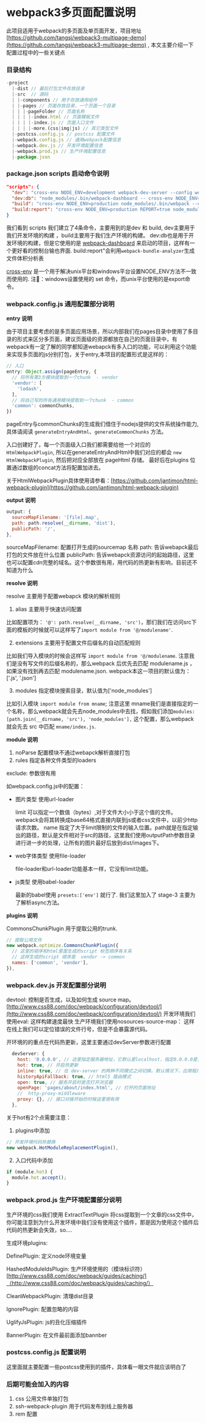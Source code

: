 # webpack3多页面配置说明

此项目适用于webpack的多页面及单页面开发，项目地址[https://github.com/tangsj/webpack3-multipage-demo](https://github.com/tangsj/webpack3-multipage-demo)
, 本文主要介绍一下配置过程中的一些关键点

### 目录结构

```js
-project
  |-dist // 最后打包文件存放目录
  |-src  // 源码
  | |-components // 用于存放通用组件
  | |-pages // 页面存放目录，一个页面一个目录
  | | |-pageFolder // 页面名称
  | | | |-index.html // 页面模板文件
  | | | |-index.js // 页面入口文件
  | | | |-more.(css|img|js) // 其它类型文件
  |-postcss.config.js // postcss 配置文件
  |-webpack.config.js // 通用webpack配置信息
  |-webpack.dev.js // 开发环境配置信息
  |-webpack.prod.js // 生产环境配置信息
  |-package.json
```
### package.json scripts 启动命令说明

```json
"scripts": {
  "dev": "cross-env NODE_ENV=development webpack-dev-server --config webpack.dev.js",
  "dev:db": "node_modules/.bin/webpack-dashboard -- cross-env NODE_ENV=development webpack-dev-server --config webpack.dev.js",
  "build": "cross-env NODE_ENV=production node_modules/.bin/webpack --config webpack.prod.js",
  "build:report": "cross-env NODE_ENV=production REPORT=true node_modules/.bin/webpack --config webpack.prod.js"
}
```
我们看到 scripts 我们建立了4条命令，主要用到的是dev 和 build,  dev主要用于我们开发环境的构建 ，build主要用于我们生产环境的构建。  dev:db也是用于开发环境的构建，但是它使用的是 [webpack-dashboard](https://github.com/FormidableLabs/webpack-dashboard) 来启动的项目，这样有一个更好看的控制台输也界面.
build:report"会利用`webpack-bundle-analyzer`生成文件体积分析表

[cross-env](https://github.com/kentcdodds/cross-env) 是一个用于解决unix平台和windows平台设置NODE_ENV方法不一致而使用的. 注：windows设置使用的 set 命令，而unix平台使用的是export命令。

### webpack.config.js 通用配置部分说明


**entry 说明**

由于项目主要考虑的是多页面应用场景，所以内部我们在pages目录中使用了多目录的形式来区分多页面，建议页面级的资源都放在自己的页面目录中，有webpack有一定了解的同学都知道webapck有多入口的功能，可以利用这个功能来实现多页面的js分别打包，关于entry,本项目的配置形式是这样的：

```js
// 入口
entry: Object.assign(pageEntry, {
  // 将所有第3方模块提取到一个chunk  - vendor
  'vendor': [ 
    'lodash',
  ],
  // 将自己写的所有通用模块提取到一个chunk  - common
  'common': commonChunks,
})
```

pageEntry与commonChunks的生成我们借住于nodejs提供的文件系统操作能力, 具体请阅读 `generateEntryAndHtml`、`generateCommonChunks` 方法。

入口创建好了，每一个页面级入口我们都需要给他一个对应的 `HtmlWebpackPlugin`, 所以在generateEntryAndHtml中我们对应的都会 `new HtmlWebpackPlugin`, 然后把对应全部放在 pageHtml 存储。 最好后在plugins 位置通过数组的concat方法将配置加进去。

关于HtmlWebpackPlugin具体使用请参看：[https://github.com/jantimon/html-webpack-plugin](https://github.com/jantimon/html-webpack-plugin)

**output 说明**

```js
output: {
  sourceMapFilename: '[file].map',
  path: path.resolve(__dirname, 'dist'),
  publicPath: '/',
},
```
sourceMapFilename: 配置打开生成的sourcemap 名称
path: 告诉webapck最后打包的文件放在什么位置
publicPath: 告诉webapck资源访问的起始路径，这里也可以配置cdn完整的域名。这个参数很有用，用代码的热更新有影响，目前还不知道为什么


**resolve 说明**

resolve 主要用于配置webapck 模块的解析规则

1. alias  主要用于快速访问配置

比如配置项为： `'@': path.resolve(__dirname, 'src')`，那们我们在访问src下面的模板的时候就可以这样写了`import module from '@/modulename'`.

2. extensions 主要用于配置文件后缀名的自动匹配规则

比如我们导入模块的时候会这样写 `import module from '@/modulename`. 注意我们是没有写文件的后缀名称的，那么webpack 后优先去匹配 modulename.js ，如果没有找到再去匹配 modulename.json. webpack本这一项目的默认值为：['.js', '.json']

3. modules 指定模块搜索目录，默认值为['node_modules']

比如引入模块 `import module from mname`;  注意这里 mname我们是直接指定的一个名称，那么webpack就会先去node_modules中去找，假如我们添加`modules: [path.join(__dirname, 'src'), 'node_modules'],` 这个配置，那么webpack就会先去 src 中匹配 `mname/index.js`.

**module 说明**

1. noParse 配置模块不通过webapck解析直接打包
2. rules 指定各种文件类型的loaders

exclude: 参数很有用

如webpack.config.js中的配置：

- 图片类型 使用url-loader

  limit 可以指定一个数值（bytes）,对于文件大小小于这个值的文件。webpack会将其转换成base64格式直接内联到js或者css文件中，以前少http请求次数。
  name 指定了大于limit限制的文件的输入位置。path就是在指定输出的路径，默认是文件相对于src的路径，这里我们使用outputPath参数目录进行进一步的处理，让所有的图片最好后放到dist/images下。

- web字体类型 使用file-loader

  file-loader和url-loader功能基本一样，它没有limit功能。

- js类型 使用babel-loader

  最新的babel使用 `presets:['env']` 就行了.  我们这里加入了 stage-3 主要为了解析async方法。

**plugins 说明**

CommonsChunkPlugin 用于提取公用的trunk.

```js
// 提取公用文件
new webpack.optimize.CommonsChunkPlugin({
  // 这里的顺序和html里面生成的script 标签顺序有关系
  // 这样生成的script 顺序是  vendor -> common
  names: ['common', 'vendor'], 
}),
```

### webpack.dev.js 开发配置部分说明

devtool: 控制是否生成，以及如何生成 source map。 [http://www.css88.com/doc/webpack/configuration/devtool/](http://www.css88.com/doc/webpack/configuration/devtool/)
开发环境我们使用eval: 这样构建速度最快
生产环境我们使用nosources-source-map： 这样在线上我们可以定位错误的文件行号，但是不会暴露源代码。

开环境的的重点在代码热更新，这里主要通过devServer参数进行配置

```js
  devServer: {
    host: '0.0.0.0', // 这里指定服务器地址，它默认是localhost，指定0.0.0.0是为了外部可以通过ip访问这个服务器
    hot: true, // 开启热更新
    inline: true, // 在 dev-server 的两种不同模式之间切换。默认情况下，应用程序启用内联模式(inline mode)。这意味着一段处理实时重载的脚本被插入到你的包(bundle)中，并且构建消息将会出现在浏览器控制台。 当使用模块热替换时，建议使用内联模式(inline mode)。
    historyApiFallback: true, // html5 路由模式
    open: true, // 服务开启时是否打开浏览器
    openPage: 'pages/about/index.html', // 打开的页面地址
    //  http-proxy-middleware
    proxy: {}, // 接口对接开始的时候这里很有用
  },
```
关于hot有2个点需要注意：
  1. plugins中添加
  ```js
  // 开发环境代码热替换
  new webpack.HotModuleReplacementPlugin(),
  ```
  2. 入口代码中添加
  ```js
  if (module.hot) { 
    module.hot.accept();
  }
  ```

### webpack.prod.js 生产环境配置部分说明

生产环境的css我们使用 ExtractTextPlugin 将css提取到一个文章的css文件中，你可能注意到为什么开发环境中我们没有使用这个插件，那是因为使用这个插件后代码的热更新会失效，so....

生成环境plugins:

DefinePlugin: 定义node环境变量

HashedModuleIdsPlugin: 生产环境使用的（模块标识符）[http://www.css88.com/doc/webpack/guides/caching/]（http://www.css88.com/doc/webpack/guides/caching/）

CleanWebpackPlugin: 清理dist目录

IgnorePlugin: 配置忽略的内容

UglifyJsPlugin: js的丑化压缩插件

BannerPlugin: 在文件最前面添加bannber


### postcss.config.js 配置说明

这里面就主要配置一些postcss使用到的插件，具体看一眼文件就应该明白了


### 后期可能会加入的内容

1. css 公用文件单独打包
2. ssh-webpack-plugin 用于代码发布到线上服务器
3. rem 配置
